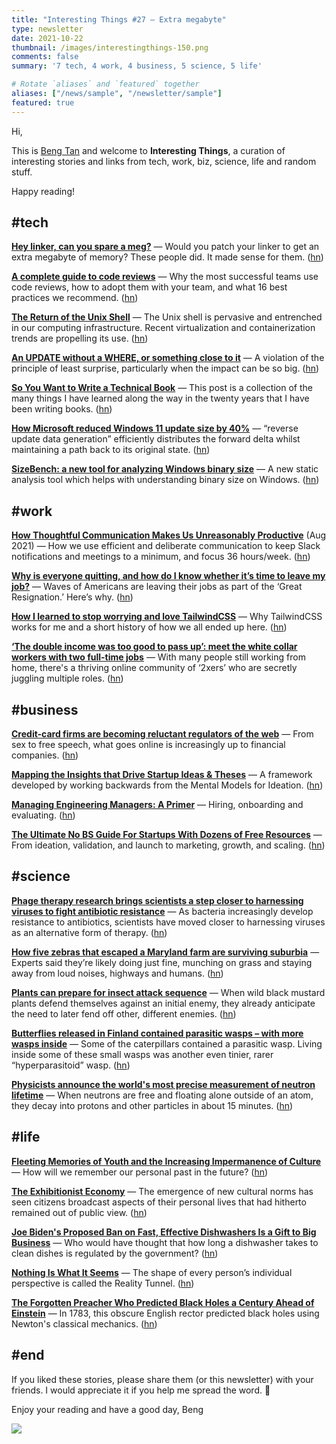 ```yaml
---
title: "Interesting Things #27 — Extra megabyte"
type: newsletter
date: 2021-10-22
thumbnail: /images/interestingthings-150.png
comments: false
summary: '7 tech, 4 work, 4 business, 5 science, 5 life'

# Rotate `aliases` and `featured` together
aliases: ["/news/sample", "/newsletter/sample"]
featured: true
---
```


Hi,

This is [Beng Tan](https://bengtan.com/about/) and welcome to **Interesting Things**, a curation of interesting stories and links from tech, work, biz, science, life and random stuff.

Happy reading!


## #tech

**[Hey linker, can you spare a meg?](https://tailscale.com/blog/go-linker/?utm_source=bengtan.com/interesting-things/027)** — Would you patch your linker to get an extra megabyte of memory? These people did. It made sense for them. ([hn](https://news.ycombinator.com/item?id=28800742))

**[A complete guide to code reviews](https://www.swarmia.com/blog/a-complete-guide-to-code-reviews/?utm_source=bengtan.com/interesting-things/027)** — Why the most successful teams use code reviews, how to adopt them with your team, and what 16 best practices we recommend. ([hn](https://news.ycombinator.com/item?id=28839682))

**[The Return of the Unix Shell](https://blog.sigplan.org/2021/10/12/the-return-of-the-unix-shell/?utm_source=bengtan.com/interesting-things/027)** — The Unix shell is pervasive and entrenched in our computing infrastructure. Recent virtualization and containerization trends are propelling its use. ([hn](https://news.ycombinator.com/item?id=28864037))

**[An UPDATE without a WHERE, or something close to it](https://rachelbythebay.com/w/2021/10/12/break/?utm_source=bengtan.com/interesting-things/027)** — A violation of the principle of least surprise, particularly when the impact can be so big. ([hn](https://news.ycombinator.com/item?id=28848203))

**[So You Want to Write a Technical Book](http://terathon.com/blog/so-you-want-to-write-a-technical-book/?utm_source=bengtan.com/interesting-things/027)** — This post is a collection of the many things I have learned along the way in the twenty years that I have been writing books. ([hn](https://news.ycombinator.com/item?id=28879732))

**[How Microsoft reduced Windows 11 update size by 40%](https://techcommunity.microsoft.com/t5/windows-it-pro-blog/how-microsoft-reduced-windows-11-update-size-by-40/ba-p/2839794?utm_source=bengtan.com/interesting-things/027)** — “reverse update data generation” efficiently distributes the forward delta whilst maintaining a path back to its original state. ([hn](https://news.ycombinator.com/item?id=28859797))

**[SizeBench: a new tool for analyzing Windows binary size](https://devblogs.microsoft.com/performance-diagnostics/sizebench-a-new-tool-for-analyzing-windows-binary-size/?utm_source=bengtan.com/interesting-things/027)** — A new static analysis tool which helps with understanding binary size on Windows. ([hn](https://news.ycombinator.com/item?id=28858896))


## #work

**[How Thoughtful Communication Makes Us Unreasonably Productive](https://www.ashbyhq.com/culture/blog/thoughtful-communication?utm_source=bengtan.com/interesting-things/027)** (Aug 2021) — How we use efficient and deliberate communication to keep Slack notifications and meetings to a minimum, and focus 36 hours/week. ([hn](https://news.ycombinator.com/item?id=28865581))

**[Why is everyone quitting, and how do I know whether it’s time to leave my job?](https://www.washingtonpost.com/business/2021/10/13/great-resignation-faq-quit-your-job/?utm_source=bengtan.com/interesting-things/027)** — Waves of Americans are leaving their jobs as part of the ‘Great Resignation.’ Here’s why. ([hn](https://news.ycombinator.com/item?id=28876814))

**[How I learned to stop worrying and love TailwindCSS](https://blog.ohmysmtp.com/blog/why-i-use-tailwindcss/?utm_source=bengtan.com/interesting-things/027)** — Why TailwindCSS works for me and a short history of how we all ended up here. ([hn](https://news.ycombinator.com/item?id=28833449))

**[‘The double income was too good to pass up’: meet the white collar workers with two full-time jobs](https://www.telegraph.co.uk/education-and-careers/2021/10/13/double-income-good-pass-meet-white-collar-workers-two-full-time/?utm_source=bengtan.com/interesting-things/027)** — With many people still working from home, there's a thriving online community of ‘2xers’ who are secretly juggling multiple roles. ([hn](https://news.ycombinator.com/item?id=28858527))


## #business

**[Credit-card firms are becoming reluctant regulators of the web](https://www.economist.com/finance-and-economics/credit-card-firms-are-becoming-reluctant-regulators-of-the-web/21805450?utm_source=bengtan.com/interesting-things/027)** — From sex to free speech, what goes online is increasingly up to financial companies. ([hn](https://news.ycombinator.com/item?id=28856703))

**[Mapping the Insights that Drive Startup Ideas & Theses](https://newsletter.sandhill.io/p/insights-that-drive-ideation?utm_source=bengtan.com/interesting-things/027)** — A framework developed by working backwards from the Mental Models for Ideation. ([hn](https://news.ycombinator.com/item?id=28867852))

**[Managing Engineering Managers: A Primer](https://staysaasy.com/management/2021/10/14/Managing-Managers.html?utm_source=bengtan.com/interesting-things/027)** — Hiring, onboarding and evaluating. ([hn](https://news.ycombinator.com/item?id=28862199))

**[The Ultimate No BS Guide For Startups With Dozens of Free Resources](https://balanced-walk-789.notion.site/The-Ultimate-No-BS-Guide-For-Startups-With-Dozens-of-Free-Resources-From-Ideation-Validation-and--0a5450b5e6ef48c59b30f8f744691487?utm_source=bengtan.com/interesting-things/027)** — From ideation, validation, and launch to marketing, growth, and scaling. ([hn](https://news.ycombinator.com/item?id=28853809))


## #science

**[Phage therapy research brings scientists a step closer to harnessing viruses to fight antibiotic resistance](https://phys.org/news/2021-10-phage-therapy-scientists-closer-harnessing.html?utm_source=bengtan.com/interesting-things/027)** — As bacteria increasingly develop resistance to antibiotics, scientists have moved closer to harnessing viruses as an alternative form of therapy. ([hn](https://news.ycombinator.com/item?id=28843180))

**[How five zebras that escaped a Maryland farm are surviving suburbia](https://www.washingtonpost.com/dc-md-va/2021/10/13/zebras-escape-maryland-farm-upper-marlboro/?utm_source=bengtan.com/interesting-things/027)** — Experts said they’re likely doing just fine, munching on grass and staying away from loud noises, highways and humans. ([hn](https://news.ycombinator.com/item?id=28855768))

**[Plants can prepare for insect attack sequence](https://phys.org/news/2021-10-insect-sequence.html?utm_source=bengtan.com/interesting-things/027)** — When wild black mustard plants defend themselves against an initial enemy, they already anticipate the need to later fend off other, different enemies. ([hn](https://news.ycombinator.com/item?id=28879945))

**[Butterflies released in Finland contained parasitic wasps – with more wasps inside](https://www.theguardian.com/environment/2021/sep/14/butterflies-finland-parasitic-wasps?utm_source=bengtan.com/interesting-things/027)** — Some of the caterpillars contained a parasitic wasp. Living inside some of these small wasps was another even tinier, rarer “hyperparasitoid” wasp. ([hn](https://news.ycombinator.com/item?id=28861899))

**[Physicists announce the world's most precise measurement of neutron lifetime](https://phys.org/news/2021-10-physicists-world-precise-neutron-lifetime.html?utm_source=bengtan.com/interesting-things/027)** — When neutrons are free and floating alone outside of an atom, they decay into protons and other particles in about 15 minutes. ([hn](https://news.ycombinator.com/item?id=28853262))


## #life

**[Fleeting Memories of Youth and the Increasing Impermanence of Culture](https://datagubbe.se/fleeting/?utm_source=bengtan.com/interesting-things/027)** —  How will we remember our personal past in the future? ([hn](https://news.ycombinator.com/item?id=28833296))

**[The Exhibitionist Economy](https://quillette.com/2021/10/15/the-exhibitionist-economy/?utm_source=bengtan.com/interesting-things/027)** — The emergence of new cultural norms has seen citizens broadcast aspects of their personal lives that had hitherto remained out of public view. ([hn](https://news.ycombinator.com/item?id=28893890))

**[Joe Biden's Proposed Ban on Fast, Effective Dishwashers Is a Gift to Big Business](https://reason.com/2021/10/15/joe-bidens-proposed-ban-on-fast-effective-dishwashers-is-a-gift-to-big-business/?utm_source=bengtan.com/interesting-things/027)** — Who would have thought that how long a dishwasher takes to clean dishes is regulated by the government? ([hn](https://news.ycombinator.com/item?id=28878831))

**[Nothing Is What It Seems](https://models.substack.com/p/nothing-is-what-it-seems-?utm_source=bengtan.com/interesting-things/027)** — The shape of every person’s individual perspective is called the Reality Tunnel. ([hn](https://news.ycombinator.com/item?id=28876617))

**[The Forgotten Preacher Who Predicted Black Holes a Century Ahead of Einstein](https://interestingengineering.com/forgotten-preacher-predicts-black-holes-a-century-before-einstein?utm_source=bengtan.com/interesting-things/027)** — In 1783, this obscure English rector predicted black holes using Newton's classical mechanics. ([hn](https://news.ycombinator.com/item?id=28860091))


## #end

If you liked these stories, please share them (or this newsletter) with your friends. I would appreciate it if you help me spread the word. 🙏

Enjoy your reading and have a good day,
Beng

![](https://bengtan.com/images/portrait-40.png)

